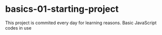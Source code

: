 # basics-01-starting-project
This project is commited every day for learning reasons.
Basic JavaScript codes in use
